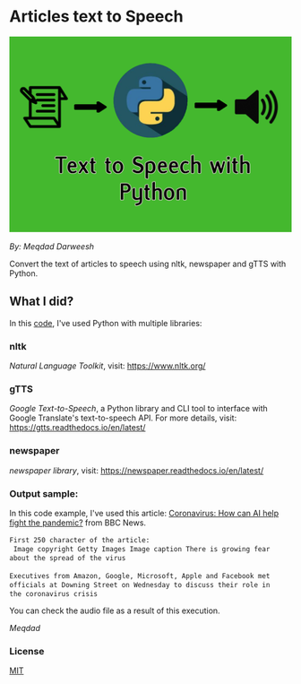 # Articles text to Speech

![Repo Banner](images\banner.png)

_By: Meqdad Darweesh_

Convert the text of articles to speech using nltk, newspaper and gTTS with Python.

## What I did?

In this [code](text_to_speech.py), I've used Python with multiple libraries:

### nltk
_Natural Language Toolkit_, visit: https://www.nltk.org/

### gTTS
_Google Text-to-Speech_, a Python library and CLI tool to interface with Google Translate's text-to-speech API.
For more details, visit: https://gtts.readthedocs.io/en/latest/

### newspaper
_newspaper library_, visit: https://newspaper.readthedocs.io/en/latest/

### Output sample:

In this code example, I've used this article:
[Coronavirus: How can AI help fight the pandemic?](https://www.bbc.com/news/technology-51851292) from BBC News.

```
First 250 character of the article:
 Image copyright Getty Images Image caption There is growing fear about the spread of the virus

Executives from Amazon, Google, Microsoft, Apple and Facebook met officials at Downing Street on Wednesday to discuss their role in 
the coronavirus crisis
```
You can check the audio file as a result of this execution.

_Meqdad_

### License
[MIT](LICENSE)